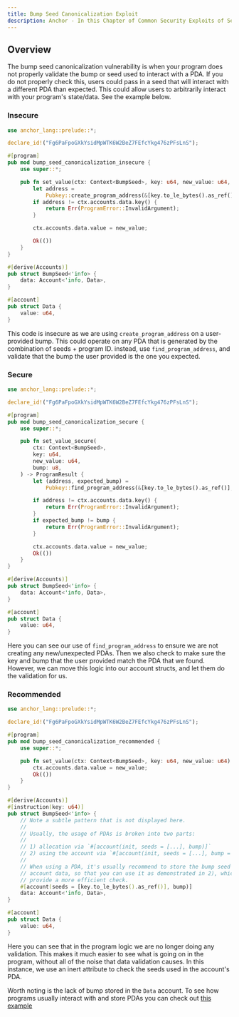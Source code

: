 ```yaml
---
title: Bump Seed Canonicalization Exploit
description: Anchor - In this Chapter of Common Security Exploits of Sealevel, or Sealevel Attacks, we do a deep dive on how malicious actors can use user-provided bumps to exploit your program if you do not properly validate the bump seed.
---
```


## Overview
The bump seed canonicalization vulnerability is when your program does not properly validate the bump or seed used to interact with a PDA.
If you do not properly check this, users could pass in a seed that will interact with a different PDA than expected.
This could allow users to arbitrarily interact with your program's state/data.
See the example below.
### Insecure

```rust
use anchor_lang::prelude::*;

declare_id!("Fg6PaFpoGXkYsidMpWTK6W2BeZ7FEfcYkg476zPFsLnS");

#[program]
pub mod bump_seed_canonicalization_insecure {
    use super::*;

    pub fn set_value(ctx: Context<BumpSeed>, key: u64, new_value: u64, bump: u8) -> ProgramResult {
        let address =
            Pubkey::create_program_address(&[key.to_le_bytes().as_ref(), &[bump]], ctx.program_id)?;
        if address != ctx.accounts.data.key() {
            return Err(ProgramError::InvalidArgument);
        }

        ctx.accounts.data.value = new_value;

        Ok(())
    }
}

#[derive(Accounts)]
pub struct BumpSeed<'info> {
    data: Account<'info, Data>,
}

#[account]
pub struct Data {
    value: u64,
}
```
This code is insecure as we are using `create_program_address` on a user-provided bump.
This could operate on any PDA that is generated by the combination of seeds + program ID.
instead, use `find_program_address`, and validate that the bump the user provided is the one you expected.

### Secure

```rust
use anchor_lang::prelude::*;

declare_id!("Fg6PaFpoGXkYsidMpWTK6W2BeZ7FEfcYkg476zPFsLnS");

#[program]
pub mod bump_seed_canonicalization_secure {
    use super::*;

    pub fn set_value_secure(
        ctx: Context<BumpSeed>,
        key: u64,
        new_value: u64,
        bump: u8,
    ) -> ProgramResult {
        let (address, expected_bump) =
            Pubkey::find_program_address(&[key.to_le_bytes().as_ref()], ctx.program_id);

        if address != ctx.accounts.data.key() {
            return Err(ProgramError::InvalidArgument);
        }
        if expected_bump != bump {
            return Err(ProgramError::InvalidArgument);
        }

        ctx.accounts.data.value = new_value;
        Ok(())
    }
}

#[derive(Accounts)]
pub struct BumpSeed<'info> {
    data: Account<'info, Data>,
}

#[account]
pub struct Data {
    value: u64,
}
```
Here you can see our use of `find_program_address` to ensure we are not creating any new/unexpected PDAs.
Then we also check to make sure the key and bump that the user provided match the PDA that we found.
However, we can move this logic into our account structs, and let them do the validation for us.

### Recommended
```rust
use anchor_lang::prelude::*;

declare_id!("Fg6PaFpoGXkYsidMpWTK6W2BeZ7FEfcYkg476zPFsLnS");

#[program]
pub mod bump_seed_canonicalization_recommended {
    use super::*;

    pub fn set_value(ctx: Context<BumpSeed>, key: u64, new_value: u64) -> ProgramResult {
        ctx.accounts.data.value = new_value;
        Ok(())
    }
}

#[derive(Accounts)]
#[instruction(key: u64)]
pub struct BumpSeed<'info> {
    // Note a subtle pattern that is not displayed here.
    //
    // Usually, the usage of PDAs is broken into two parts:
    //
    // 1) allocation via `#[account(init, seeds = [...], bump)]`
    // 2) using the account via `#[account(init, seeds = [...], bump = data.bump)]
    //
    // When using a PDA, it's usually recommend to store the bump seed in the
    // account data, so that you can use it as demonstrated in 2), which will
    // provide a more efficient check.
    #[account(seeds = [key.to_le_bytes().as_ref()], bump)]
    data: Account<'info, Data>,
}

#[account]
pub struct Data {
    value: u64,
}
```
Here you can see that in the program logic we are no longer doing any validation.
This makes it much easier to see what is going on in the program, without all of the noise that data validation causes.
In this instance, we use an inert attribute to check the seeds used in the account's PDA.

Worth noting is the lack of bump stored in the `Data` account.
To see how programs usually interact with and store PDAs you can check out [this example](/docs/pdas#hashmap-like-structures-using-pd-as)
